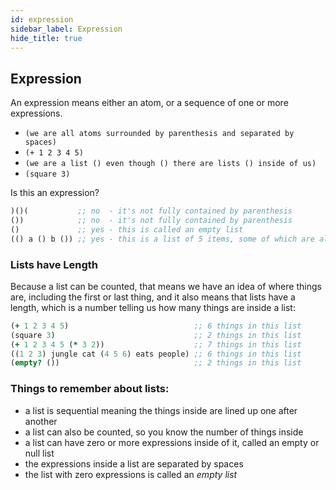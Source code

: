 ```yaml
---
id: expression
sidebar_label: Expression
hide_title: true
---
```


##   Expression

An expression means either an atom, or a sequence of one or more expressions.

  * `(we are all atoms surrounded by parenthesis and separated by spaces)`
  * `(+ 1 2 3 4 5)`
  * `(we are a list () even though () there are lists () inside of us)`
  * `(square 3)`

Is this an expression?

``` clojure
)()(           ;; no  - it's not fully contained by parenthesis
())            ;; no  - it's not fully contained by parenthesis
()             ;; yes - this is called an empty list
(() a () b ()) ;; yes - this is a list of 5 items, some of which are also lists
```

###  Lists have Length

Because a list can be counted, that means we have an idea of where things are, 
including the first or last thing, and it also means that lists have a length, 
which is a number telling us how many things are inside a list:

``` clojure
(+ 1 2 3 4 5)                            ;; 6 things in this list
(square 3)                               ;; 2 things in this list
(+ 1 2 3 4 5 (* 3 2))                    ;; 7 things in this list
((1 2 3) jungle cat (4 5 6) eats people) ;; 6 things in this list
(empty? ())                              ;; 2 things in this list
```

###  Things to remember about lists:

- a list is sequential meaning the things inside are lined up one after another
- a list can also be counted, so you know the number of things inside
- a list can have zero or more expressions inside of it, called an empty or null list
- the expressions inside a list are separated by spaces
- the list with zero expressions is called an *empty list*
